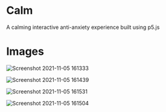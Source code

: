 # Calm
A calming interactive anti-anxiety experience built using p5.js

# Images

![Screenshot 2021-11-05 161333](https://user-images.githubusercontent.com/60354054/140573115-6eade4be-1762-4925-a02e-0771fad04478.png)

![Screenshot 2021-11-05 161439](https://user-images.githubusercontent.com/60354054/140573164-a03c7508-e6c2-4519-9f5c-8c20649752bf.png)

![Screenshot 2021-11-05 161531](https://user-images.githubusercontent.com/60354054/140573189-e5276ade-4c79-4039-996b-3297cb9c1bf6.png)

![Screenshot 2021-11-05 161504](https://user-images.githubusercontent.com/60354054/140573191-c9291ea5-bc1a-45eb-a513-3e2bc57cc1e7.png)
